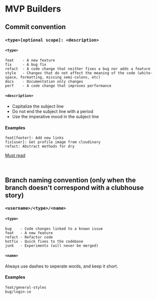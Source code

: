 # MVP Builders

## Commit convention
### `<type>[optional scope]: <description>`

#### `<type>`
```
feat    - A new feature
fix     - A bug fix
refact  - A code change that neither fixes a bug nor adds a feature
style   - Changes that do not affect the meaning of the code (white-space, formatting, missing semi-colons, etc)
docs    - Documentation only changes
perf    - A code change that improves performance
```

#### `<description>`
- Capitalize the subject line
- Do not end the subject line with a period
- Use the imperative mood in the subject line

#### Examples
```
feat[footer]: Add new links
fix[user]: Get profile image from cloudinary
refact: Abstract methods for dry
```

[Must read](https://chris.beams.io/posts/git-commit/#seven-rules)

&nbsp;
## Branch naming convention (only when the branch doesn't correspond with a clubhouse story)
### `<username>/<type>/<name>`

#### `<type>`
```
bug    - Code changes linked to a known issue
feat   - A new feature
refact - Refactor code
hotfix - Quick fixes to the codebase
junk   - Experiments (will never be merged)
```

#### `<name>`
Always use dashes to seperate words, and keep it short.

#### Examples
```
feat/general-styles
bug/login-ie
```